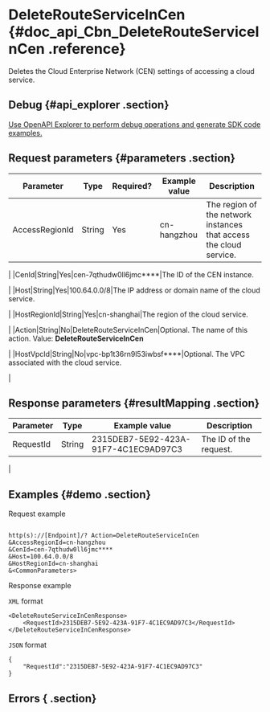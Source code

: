 # DeleteRouteServiceInCen {#doc_api_Cbn_DeleteRouteServiceInCen .reference}

Deletes the Cloud Enterprise Network \(CEN\) settings of accessing a cloud service.

## Debug {#api_explorer .section}

[Use OpenAPI Explorer to perform debug operations and generate SDK code examples.](https://api.aliyun.com/#product=Cbn&api=DeleteRouteServiceInCen&type=RPC&version=2017-09-12)

## Request parameters {#parameters .section}

|Parameter|Type|Required?|Example value|Description|
|---------|----|---------|-------------|-----------|
|AccessRegionId|String|Yes|cn-hangzhou|The region of the network instances that access the cloud service.

 |
|CenId|String|Yes|cen-7qthudw0ll6jmc\*\*\*\*|The ID of the CEN instance.

 |
|Host|String|Yes|100.64.0.0/8|The IP address or domain name of the cloud service.

 |
|HostRegionId|String|Yes|cn-shanghai|The region of the cloud service.

 |
|Action|String|No|DeleteRouteServiceInCen|Optional. The name of this action. Value: **DeleteRouteServiceInCen**

 |
|HostVpcId|String|No|vpc-bp1t36rn9l53iwbsf\*\*\*\*|Optional. The VPC associated with the cloud service.

 |

## Response parameters {#resultMapping .section}

|Parameter|Type|Example value|Description|
|---------|----|-------------|-----------|
|RequestId|String|2315DEB7-5E92-423A-91F7-4C1EC9AD97C3|The ID of the request.

 |

## Examples {#demo .section}

Request example

``` {#request_demo}

http(s)://[Endpoint]/? Action=DeleteRouteServiceInCen
&AccessRegionId=cn-hangzhou
&CenId=cen-7qthudw0ll6jmc****
&Host=100.64.0.0/8
&HostRegionId=cn-shanghai
&<CommonParameters>

```

Response example

`XML` format

``` {#xml_return_success_demo}
<DeleteRouteServiceInCenResponse>
    <RequestId>2315DEB7-5E92-423A-91F7-4C1EC9AD97C3</RequestId>
</DeleteRouteServiceInCenResponse>
```

`JSON` format

``` {#json_return_success_demo}
{
	"RequestId":"2315DEB7-5E92-423A-91F7-4C1EC9AD97C3"
}
```

## Errors { .section}


